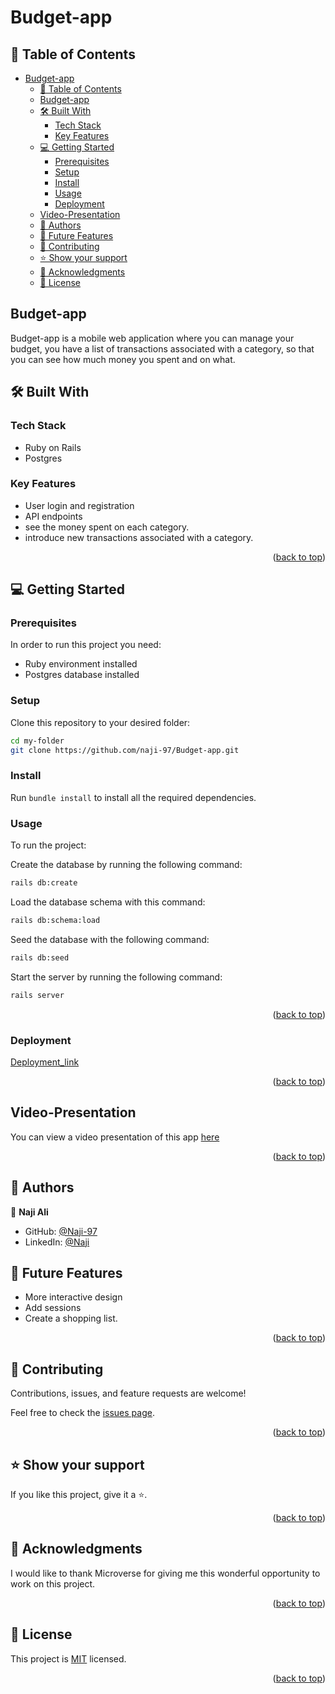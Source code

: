 <a name="readme-top"></a>

# Budget-app

## 📗 Table of Contents

- [Budget-app](#budget-app)
  - [📗 Table of Contents](#-table-of-contents)
  - [Budget-app ](#budget-app-)
  - [🛠 Built With ](#-built-with-)
    - [Tech Stack ](#tech-stack-)
    - [Key Features ](#key-features-)
  - [💻 Getting Started ](#-getting-started-)
    - [Prerequisites](#prerequisites)
    - [Setup](#setup)
    - [Install](#install)
    - [Usage](#usage)
    - [Deployment](#deployment)
  - [Video-Presentation ](#video-presentation-)
  - [👥 Authors ](#-authors-)
  - [🔭 Future Features ](#-future-features-)
  - [🤝 Contributing ](#-contributing-)
  - [⭐️ Show your support ](#️-show-your-support-)
  - [🙏 Acknowledgments ](#-acknowledgments-)
  - [📝 License ](#-license-)



## Budget-app <a name="about-project"></a>

Budget-app is a mobile web application where you can manage your budget, you have a list of transactions associated with a category, so that you can see how much money you spent and on what.

## 🛠 Built With <a name="built-with"></a>

### Tech Stack <a name="tech-stack"></a>

- Ruby on Rails
- Postgres

### Key Features <a name="key-features"></a>

- User login and registration
- API endpoints
- see the money spent on each category.
- introduce new transactions associated with a category.

<p align="right">(<a href="#readme-top">back to top</a>)</p>

## 💻 Getting Started <a name="getting-started"></a>

### Prerequisites

In order to run this project you need:
- Ruby environment installed
- Postgres database installed

### Setup

Clone this repository to your desired folder:

```sh
cd my-folder
git clone https://github.com/naji-97/Budget-app.git
```
### Install

Run `bundle install` to install all the required dependencies.

### Usage

To run the project:

Create the database by running the following command:

```sh
rails db:create
```

Load the database schema with this command:

```sh
rails db:schema:load
```

Seed the database with the following command:

```sh
rails db:seed
```

Start the server by running the following command:

```sh
rails server
```

<p align="right">(<a href="#readme-top">back to top</a>)</p>

### Deployment

[Deployment_link](https://kondona.onrender.com/)

<p align="right">(<a href="#readme-top">back to top</a>)</p>

##  Video-Presentation <a id="video"></a>

You can view a video presentation of this app [here](https://drive.google.com/file/d/1UhhlcjtkhJfvGWW3t1Q0h4laePp4yZrM/view?usp=sharing)


<p align="right">(<a href="#readme-top">back to top</a>)</p>

## 👥 Authors <a name="authors"></a>

👤 **Naji Ali**

- GitHub: [@Naji-97](https://github.com/naji-97/)
- LinkedIn: [@Naji](https://linkedin.com/in/abdennaji)


## 🔭 Future Features <a name="future-features"></a>

- More interactive design
- Add sessions
- Create a shopping list.


<p align="right">(<a href="#readme-top">back to top</a>)</p>

## 🤝 Contributing <a name="contributing"></a>

Contributions, issues, and feature requests are welcome!

Feel free to check the [issues page](https://github.com/naji-97/Budget-app/issues/).

<p align="right">(<a href="#readme-top">back to top</a>)</p>

## ⭐️ Show your support <a name="support"></a>

If you like this project, give it a ⭐.

<p align="right">(<a href="#readme-top">back to top</a>)</p>

## 🙏 Acknowledgments <a name="acknowledgements"></a>

I would like to thank Microverse for giving me this wonderful opportunity to work on this project.
<p align="right">(<a href="#readme-top">back to top</a>)</p>

## 📝 License <a name="license"></a>

This project is [MIT](/LICENSE) licensed.

<p align="right">(<a href="#readme-top">back to top</a>)</p>
